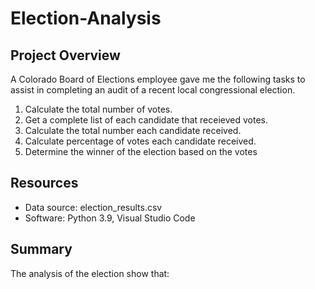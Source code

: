 # Election-Analysis

## Project Overview
A Colorado Board of Elections employee gave me the following tasks to assist in completing an audit of a recent local congressional election.

1. Calculate the total number of votes.
2. Get a complete list of each candidate that receieved votes.
3. Calculate the total number each candidate received.
4. Calculate percentage of votes each candidate received.
5. Determine the winner of the election based on the votes

## Resources
- Data source: election_results.csv
- Software: Python 3.9, Visual Studio Code

## Summary
The analysis of the election show that:

